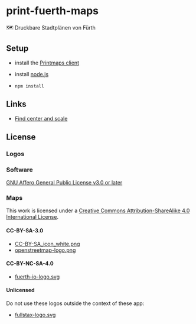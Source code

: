 # print-fuerth-maps

🗺️ Druckbare Stadtplänen von Fürth

## Setup

* install the [Printmaps client](http://printmaps-osm.de/de/client.html)
* install [node.js](https://nodejs.org)

* `npm install`

## Links

* [Find center and scale](http://milvusmap.eu/)


## License

### Logos

### Software

[GNU Affero General Public License v3.0 or later](https://spdx.org/licenses/AGPL-3.0-or-later.html)

### Maps

This work is licensed under a [Creative Commons Attribution-ShareAlike 4.0 International License](http://creativecommons.org/licenses/by-sa/4.0/).

#### CC-BY-SA-3.0

* [CC-BY-SA_icon_white.png](https://commons.wikimedia.org/wiki/File:CC-BY-SA_icon_white.svg)
* [openstreetmap-logo.png](https://commons.wikimedia.org/wiki/File:Openstreetmap_logo.svg)

#### CC-BY-NC-SA-4.0

* [fuerth-io-logo.svg](https://github.com/fuerth/fuerth-io-design)

#### Unlicensed

Do not use these logos outside the context of these app:

* [fullstax-logo.svg](https://fullstax.de/impressum.html)